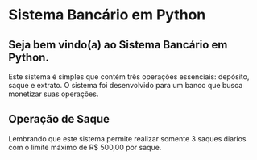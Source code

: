 # Sistema Bancário em Python
## Seja bem vindo(a) ao Sistema Bancário em Python. 
Este sistema é simples que contém três operações essenciais: depósito, saque e extrato. 
O sistema foi desenvolvido para um banco que busca monetizar suas operações.

## Operação de Saque
Lembrando que este sistema permite realizar somente 3 saques diarios com o limite máximo de R$ 500,00 por saque.
